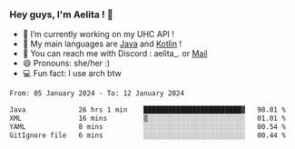 ### Hey guys, I'm Aelita ! 👋

- 🔭 I’m currently working on my UHC API !
- 🌱 My main languages are [Java](https://www.oracle.com/java/) and [Kotlin](https://kotlinlang.org/) !
- 💬 You can reach me with Discord : aelita_. or [Mail](mailto:pro.shinobuu@gmail.com)
- 😄 Pronouns: she/her :) 
- 💻 Fun fact: I use arch btw

<!--START_SECTION:waka-->

```txt
From: 05 January 2024 - To: 12 January 2024

Java             26 hrs 1 min    ████████████████████████▓   98.01 %
XML              16 mins         ▒░░░░░░░░░░░░░░░░░░░░░░░░   01.01 %
YAML             8 mins          ░░░░░░░░░░░░░░░░░░░░░░░░░   00.54 %
GitIgnore file   6 mins          ░░░░░░░░░░░░░░░░░░░░░░░░░   00.44 %
```

<!--END_SECTION:waka-->
